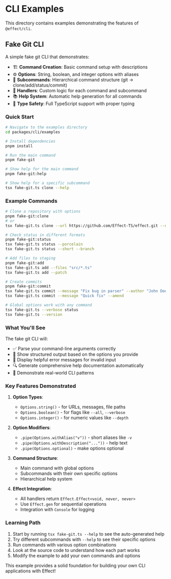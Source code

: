 # CLI Examples

This directory contains examples demonstrating the features of `@effect/cli`.

## Fake Git CLI

A simple fake git CLI that demonstrates:

- 🏗️ **Command Creation**: Basic command setup with descriptions
- ⚙️ **Options**: String, boolean, and integer options with aliases
- 🌳 **Subcommands**: Hierarchical command structure (git → clone/add/status/commit)
- 🤝 **Handlers**: Custom logic for each command and subcommand
- 📚 **Help System**: Automatic help generation for all commands
- 🔧 **Type Safety**: Full TypeScript support with proper typing

### Quick Start

```bash
# Navigate to the examples directory
cd packages/cli/examples

# Install dependencies
pnpm install

# Run the main command
pnpm fake-git

# Show help for the main command
pnpm fake-git:help

# Show help for a specific subcommand
tsx fake-git.ts clone --help
```

### Example Commands

```bash
# Clone a repository with options
pnpm fake-git:clone
# or
tsx fake-git.ts clone --url https://github.com/Effect-TS/effect.git --depth 1 --branch main

# Check status in different formats
pnpm fake-git:status
tsx fake-git.ts status --porcelain
tsx fake-git.ts status --short --branch

# Add files to staging
pnpm fake-git:add
tsx fake-git.ts add --files "src/*.ts"
tsx fake-git.ts add --patch

# Create commits
pnpm fake-git:commit
tsx fake-git.ts commit --message "Fix bug in parser" --author "John Doe <john@example.com>"
tsx fake-git.ts commit --message "Quick fix" --amend

# Global options work with any command
tsx fake-git.ts --verbose status
tsx fake-git.ts --version
```

### What You'll See

The fake git CLI will:

- ✅ Parse your command-line arguments correctly
- 🎯 Show structured output based on the options you provide
- 📖 Display helpful error messages for invalid input
- 🔍 Generate comprehensive help documentation automatically
- 🚀 Demonstrate real-world CLI patterns

### Key Features Demonstrated

1. **Option Types**:
   - `Options.string()` - for URLs, messages, file paths
   - `Options.boolean()` - for flags like `--all`, `--verbose`
   - `Options.integer()` - for numeric values like `--depth`

2. **Option Modifiers**:
   - `.pipe(Options.withAlias("v"))` - short aliases like `-v`
   - `.pipe(Options.withDescription("..."))` - help text
   - `.pipe(Options.optional)` - make options optional

3. **Command Structure**:
   - Main command with global options
   - Subcommands with their own specific options
   - Hierarchical help system

4. **Effect Integration**:
   - All handlers return `Effect.Effect<void, never, never>`
   - Use `Effect.gen` for sequential operations
   - Integration with `Console` for logging

### Learning Path

1. Start by running `tsx fake-git.ts --help` to see the auto-generated help
2. Try different subcommands with `--help` to see their specific options
3. Run commands with various option combinations
4. Look at the source code to understand how each part works
5. Modify the example to add your own commands and options

This example provides a solid foundation for building your own CLI applications with Effect!

